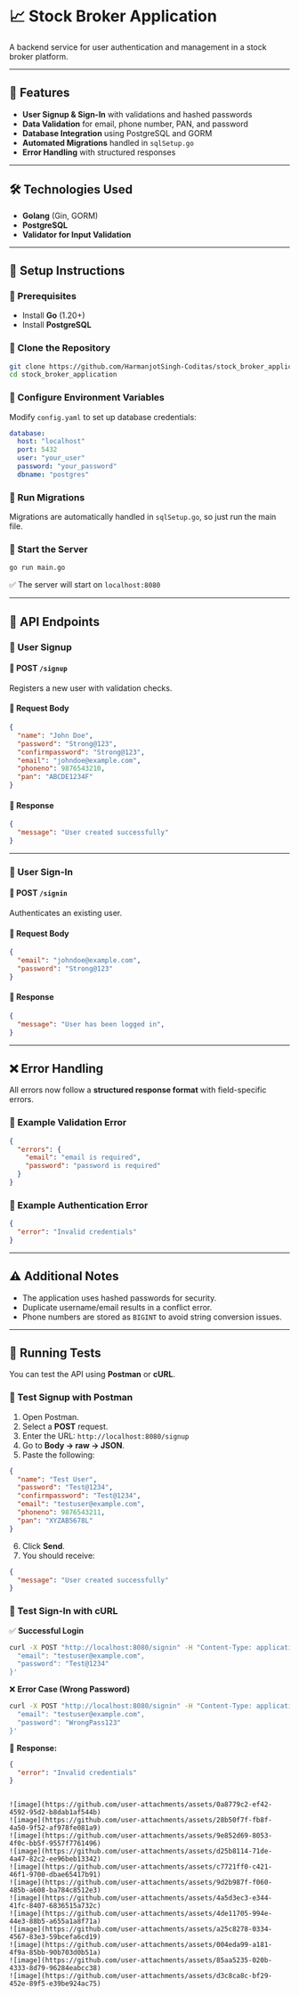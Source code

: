 # 📈 Stock Broker Application  

A backend service for user authentication and management in a stock broker platform.

---

## 🚀 Features

- **User Signup & Sign-In** with validations and hashed passwords
- **Data Validation** for email, phone number, PAN, and password
- **Database Integration** using PostgreSQL and GORM
- **Automated Migrations** handled in `sqlSetup.go`
- **Error Handling** with structured responses

---

## 🛠 Technologies Used

- **Golang** (Gin, GORM)
- **PostgreSQL**
- **Validator for Input Validation**

---

## 📌 Setup Instructions

### 🔹 Prerequisites

- Install **Go** (1.20+)
- Install **PostgreSQL**

### 🔹 Clone the Repository

```sh
git clone https://github.com/HarmanjotSingh-Coditas/stock_broker_application.git
cd stock_broker_application
```

### 🔹 Configure Environment Variables
Modify `config.yaml`  to set up database credentials:

```yaml
database:
  host: "localhost"
  port: 5432
  user: "your_user"
  password: "your_password"
  dbname: "postgres"
```

### 🔹 Run Migrations
Migrations are automatically handled in `sqlSetup.go`, so just run the main file.

### 🔹 Start the Server

```sh
go run main.go
```

✅ The server will start on `localhost:8080`

---

## 📡 API Endpoints

### 🔹 User Signup

#### 📌 POST `/signup`
Registers a new user with validation checks.

#### 🔹 Request Body

```json
{
  "name": "John Doe",
  "password": "Strong@123",
  "confirmpassword": "Strong@123",
  "email": "johndoe@example.com",
  "phoneno": 9876543210,
  "pan": "ABCDE1234F"
}
```

#### 🔹 Response

```json
{
  "message": "User created successfully"
}
```

---

### 🔹 User Sign-In

#### 📌 POST `/signin`
Authenticates an existing user.

#### 🔹 Request Body

```json
{
  "email": "johndoe@example.com",
  "password": "Strong@123"
}
```

#### 🔹 Response

```json
{
  "message": "User has been logged in",
}
```

---

## ❌ Error Handling

All errors now follow a **structured response format** with field-specific errors.

### 🔹 Example Validation Error

```json
{
  "errors": {
    "email": "email is required",
    "password": "password is required"
  }
}
```

### 🔹 Example Authentication Error

```json
{
  "error": "Invalid credentials"
}
```

---

## ⚠ Additional Notes

- The application uses hashed passwords for security.
- Duplicate username/email results in a conflict error.
- Phone numbers are stored as `BIGINT` to avoid string conversion issues.

---

## 🧪 Running Tests

You can test the API using **Postman** or **cURL**.

### 🔹 Test Signup with Postman

1. Open Postman.
2. Select a **POST** request.
3. Enter the URL: `http://localhost:8080/signup`
4. Go to **Body → raw → JSON**.
5. Paste the following:

```json
{
  "name": "Test User",
  "password": "Test@1234",
  "confirmpassword": "Test@1234",
  "email": "testuser@example.com",
  "phoneno": 9876543211,
  "pan": "XYZAB5678L"
}
```

6. Click **Send**.
7. You should receive:

```json
{
  "message": "User created successfully"
}
```

### 🔹 Test Sign-In with cURL

✅ **Successful Login**

```sh
curl -X POST "http://localhost:8080/signin" -H "Content-Type: application/json" -d '{
  "email": "testuser@example.com",
  "password": "Test@1234"
}'
```

❌ **Error Case (Wrong Password)**

```sh
curl -X POST "http://localhost:8080/signin" -H "Content-Type: application/json" -d '{
  "email": "testuser@example.com",
  "password": "WrongPass123"
}'
```

📌 **Response:**

```json
{
  "error": "Invalid credentials"
}
```
```

![image](https://github.com/user-attachments/assets/0a8779c2-ef42-4592-95d2-b8dab1af544b)
![image](https://github.com/user-attachments/assets/28b50f7f-fb8f-4a50-9f52-af978fe081a9)
![image](https://github.com/user-attachments/assets/9e852d69-8053-4f0c-bb5f-9557f7761496)
![image](https://github.com/user-attachments/assets/d25b8114-71de-4a47-82c2-ee96beb13342)
![image](https://github.com/user-attachments/assets/c7721ff0-c421-46f1-9700-dbae65417b91)
![image](https://github.com/user-attachments/assets/9d2b987f-f060-485b-a608-ba784c8512e3)
![image](https://github.com/user-attachments/assets/4a5d3ec3-e344-41fc-8407-6836515a732c)
![image](https://github.com/user-attachments/assets/4de11705-994e-44e3-88b5-a655a1a8f71a)
![image](https://github.com/user-attachments/assets/a25c8278-0334-4567-83e3-59bcefa6cd19)
![image](https://github.com/user-attachments/assets/004eda99-a181-4f9a-85bb-90b703d0b51a)
![image](https://github.com/user-attachments/assets/85aa5235-020b-4333-8d79-96284eabcc38)
![image](https://github.com/user-attachments/assets/d3c8ca8c-bf29-452e-89f5-e39be924ac75)













